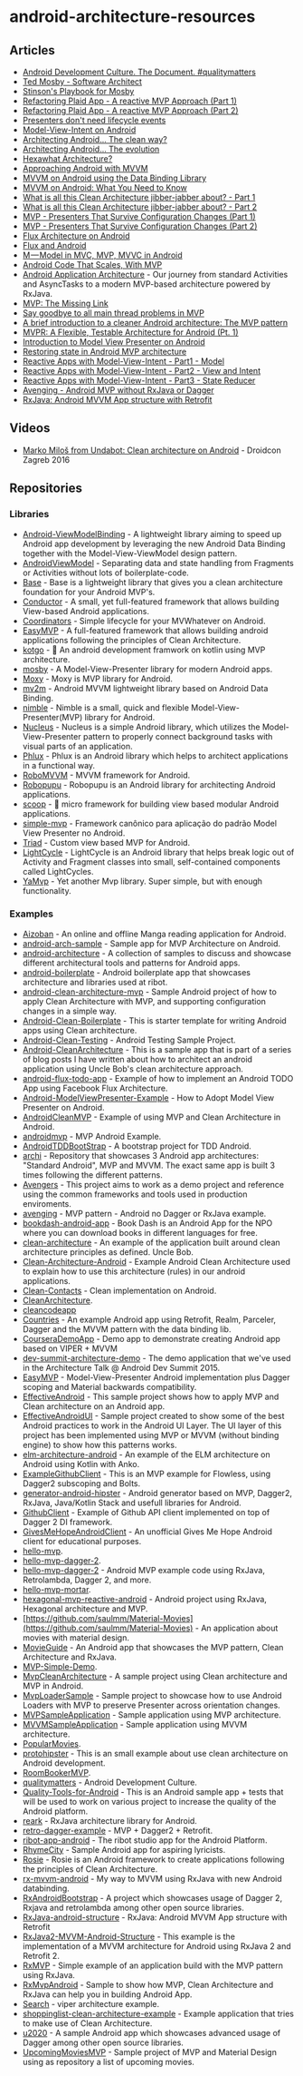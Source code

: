 # android-architecture-resources

## Articles

* [Android Development Culture. The Document. #qualitymatters](http://artemzin.com/blog/android-development-culture-the-document-qualitymatters/)
* [Ted Mosby - Software Architect](http://hannesdorfmann.com/android/mosby)
* [Stinson's Playbook for Mosby](http://hannesdorfmann.com/android/mosby-playbook)
* [Refactoring Plaid App - A reactive MVP Approach (Part 1)](http://hannesdorfmann.com/android/plaid-refactored-1)
* [Refactoring Plaid App - A reactive MVP Approach (Part 2)](http://hannesdorfmann.com/android/plaid-refactored-2)
* [Presenters don't need lifecycle events](http://hannesdorfmann.com/android/presenters-dont-need-lifecycle)
* [Model-View-Intent on Android](http://hannesdorfmann.com/android/model-view-intent)
* [Architecting Android... The clean way?](http://fernandocejas.com/2014/09/03/architecting-android-the-clean-way/)
* [Architecting Android... The evolution](http://fernandocejas.com/2015/07/18/architecting-android-the-evolution/)
* [Hexawhat Architecture?](https://www.novoda.com/blog/hexawhat-architecture/)
* [Approaching Android with MVVM](https://labs.ribot.co.uk/approaching-android-with-mvvm-8ceec02d5442)
* [MVVM on Android using the Data Binding Library](http://blog.stablekernel.com/mvvm-on-android-using-the-data-binding-library/)
* [MVVM on Android: What You Need to Know](http://willowtreeapps.com/blog/mvvm-on-android-what-you-need-to-know)
* [What is all this Clean Architecture jibber-jabber about? - Part 1](http://pguardiola.com/blog/clean-architecture-part-1/)
* [What is all this Clean Architecture jibber-jabber about? - Part 2](http://pguardiola.com/blog/clean-architecture-part-2/)
* [MVP - Presenters That Survive Configuration Changes (Part 1)](http://blog.bradcampbell.nz/mvp-presenters-that-survive-configuration-changes-part-1/)
* [MVP - Presenters That Survive Configuration Changes (Part 2)](http://blog.bradcampbell.nz/mvp-presenters-that-survive-configuration-changes-part-2/)
* [Flux Architecture on Android](http://lgvalle.xyz/2015/08/04/flux-architecture/)
* [Flux and Android](http://armueller.github.io/android/2015/03/29/flux-and-android.html)
* [M — Model in MVC, MVP, MVVC in Android](https://medium.com/@artem_zin/m-model-from-mvc-mvp-in-android-flow-and-mortar-bd1e50c45395)
* [Android Code That Scales, With MVP](http://engineering.remind.com/android-code-that-scales/)
* [Android Application Architecture](https://labs.ribot.co.uk/android-application-architecture-8b6e34acda65) - Our journey from standard Activities and AsyncTasks to a modern MVP-based architecture powered by RxJava.
* [MVP: The Missing Link](http://blog.sqisland.com/2015/11/mvp-missing-link.html)
* [Say goodbye to all main thread problems in MVP](http://panavtec.me/say-goodbye-to-all-main-thread-problems-in-mvp)
* [A brief introduction to a cleaner Android architecture: The MVP pattern](https://davidguerrerodiaz.wordpress.com/2015/10/13/a-brief-introduction-to-a-cleaner-android-architecture-the-mvp-pattern/)
* [MVPR: A Flexible, Testable Architecture for Android (Pt. 1)](http://www.philosophicalhacker.com/2015/07/07/mvpr-a-flexible-testable-architecture-for-android-pt-1/)
* [Introduction to Model View Presenter on Android](https://github.com/konmik/konmik.github.io/wiki/Introduction-to-Model-View-Presenter-on-Android)
* [Restoring state in Android MVP architecture](https://pspdfkit.com/blog/2016/restoring-state-in-android-mvp-architecture/)
* [Reactive Apps with Model-View-Intent - Part1 - Model](http://hannesdorfmann.com/android/mosby3-mvi-1)
* [Reactive Apps with Model-View-Intent - Part2 - View and Intent](http://hannesdorfmann.com/android/mosby3-mvi-2)
* [Reactive Apps with Model-View-Intent - Part3 - State Reducer](http://hannesdorfmann.com/android/mosby3-mvi-3)
* [Avenging - Android MVP without RxJava or Dagger](http://joaquimley.com/avenging-mvp-android/)
* [RxJava: Android MVVM App structure with Retrofit](https://medium.com/@manuelvicnt/rxjava-android-mvvm-app-structure-with-retrofit-a5605fa32c00)

## Videos

* [Marko Miloš from Undabot: Clean architecture on Android](https://www.youtube.com/watch?v=3Mq5newPdck) - Droidcon Zagreb 2016 

## Repositories

### Libraries

* [Android-ViewModelBinding](https://github.com/jakubkinst/Android-ViewModelBinding) - A lightweight library aiming to speed up Android app development by leveraging the new Android Data Binding together with the Model-View-ViewModel design pattern.
* [AndroidViewModel](https://github.com/inloop/AndroidViewModel) - Separating data and state handling from Fragments or Activities without lots of boilerplate-code.
* [Base](https://github.com/thiagokimo/Base) - Base is a lightweight library that gives you a clean architecture foundation for your Android MVP's.
* [Conductor](https://github.com/bluelinelabs/Conductor) - A small, yet full-featured framework that allows building View-based Android applications.
* [Coordinators](https://github.com/square/coordinators) - Simple lifecycle for your MVWhatever on Android.
* [EasyMVP](https://github.com/6thsolution/EasyMVP) - A full-featured framework that allows building android applications following the principles of Clean Architecture.
* [kotgo](https://github.com/nekocode/kotgo) - :flags: An android development framwork on kotlin using MVP architecture.
* [mosby](https://github.com/sockeqwe/mosby) - A Model-View-Presenter library for modern Android apps.
* [Moxy](https://github.com/Arello-Mobile/Moxy) - Moxy is MVP library for Android.
* [mv2m](https://github.com/fabioCollini/mv2m) - Android MVVM lightweight library based on Android Data Binding.
* [nimble](https://github.com/lenguyenthanh/nimble) - Nimble is a small, quick and flexible Model-View-Presenter(MVP) library for Android.
* [Nucleus](https://github.com/konmik/nucleus) - Nucleus is a simple Android library, which utilizes the Model-View-Presenter pattern to properly connect background tasks with visual parts of an application.
* [Phlux](https://github.com/konmik/Phlux) - Phlux is an Android library which helps to architect applications in a functional way.
* [RoboMVVM](https://github.com/debdattabasu/RoboMVVM) - MVVM framework for Android.
* [Robopupu](https://github.com/Fuusio/Robopupu) - Robopupu is an Android library for architecting Android applications.
* [scoop](https://github.com/lyft/scoop) - :icecream: micro framework for building view based modular Android applications.
* [simple-mvp](https://github.com/tinmegali/simple-mvp) - Framework canônico para aplicação do padrão Model View Presenter no Android.
* [Triad](https://github.com/nhaarman/Triad) - Custom view based MVP for Android.
* [LightCycle](https://github.com/soundcloud/lightcycle) - LightCycle is an Android library that helps break logic out of Activity and Fragment classes into small, self-contained components called LightCycles.
* [YaMvp](https://github.com/Piasy/YaMvp) - Yet another Mvp library. Super simple, but with enough functionality.

### Examples

* [Aizoban](https://github.com/jparkie/Aizoban) - An online and offline Manga reading application for Android.
* [android-arch-sample](https://github.com/remind101/android-arch-sample) - Sample app for MVP Architecture on Android.
* [android-architecture](https://github.com/googlesamples/android-architecture) - A collection of samples to discuss and showcase different architectural tools and patterns for Android apps.
* [android-boilerplate](https://github.com/ribot/android-boilerplate) - Android boilerplate app that showcases architecture and libraries used at ribot.
* [android-clean-architecture-mvp](https://github.com/ppicas/android-clean-architecture-mvp) - Sample Android project of how to apply Clean Architecture with MVP, and supporting configuration changes in a simple way.
* [Android-Clean-Boilerplate](https://github.com/dmilicic/Android-Clean-Boilerplate) - This is starter template for writing Android apps using Clean architecture.
* [Android-Clean-Testing](https://github.com/txusballesteros/Android-Clean-Testing) - Android Testing Sample Project.
* [Android-CleanArchitecture](https://github.com/android10/Android-CleanArchitecture) - This is a sample app that is part of a series of blog posts I have written about how to architect an android application using Uncle Bob's clean architecture approach.
* [android-flux-todo-app](https://github.com/lgvalle/android-flux-todo-app) - Example of how to implement an Android TODO App using Facebook Flux Architecture.
* [Android-ModelViewPresenter-Example](https://github.com/tutsplus/Android-ModelViewPresenter-Example) - How to Adopt Model View Presenter on Android.
* [AndroidCleanMVP](https://github.com/MercuryIntermedia/AndroidCleanMVP) - Example of using MVP and Clean Architecture in Android.
* [androidmvp](https://github.com/antoniolg/androidmvp) - MVP Android Example.
* [AndroidTDDBootStrap](https://github.com/Piasy/AndroidTDDBootStrap) - A bootstrap project for TDD Android.
* [archi](https://github.com/ivacf/archi) - Repository that showcases 3 Android app architectures: "Standard Android", MVP and MVVM. The exact same app is built 3 times following the different patterns.
* [Avengers](https://github.com/saulmm/Avengers) - This project aims to work as a demo project and reference using the common frameworks and tools used in production enviroments.
* [avenging](https://github.com/JoaquimLey/avenging) - MVP pattern - Android no Dagger or RxJava example.
* [bookdash-android-app](https://github.com/bookdash/bookdash-android-app) - Book Dash is an Android App for the NPO where you can download books in different languages for free.
* [clean-architecture](https://github.com/andbed/clean-architecture) - An example of the application built around clean architecture principles as defined. Uncle Bob.
* [Clean-Architecture-Android](https://github.com/erikcaffrey/Clean-Architecture-Android) - Example Android Clean Architecture used to explain how to use this architecture (rules) in our android applications.
* [Clean-Contacts](https://github.com/PaNaVTEC/Clean-Contacts) - Clean implementation on Android.
* [CleanArchitecture](https://github.com/patrykpoborca/CleanArchitecture).
* [cleancodeapp](https://github.com/unsign3d/cleancodeapp)
* [Countries](https://github.com/patloew/countries) - An example Android app using Retrofit, Realm, Parceler, Dagger and the MVVM pattern with the data binding lib.
* [CourseraDemoApp](https://github.com/richk/CourseraDemoApp) - Demo app to demonstrate creating Android app based on VIPER + MVVM
* [dev-summit-architecture-demo](https://github.com/yigit/dev-summit-architecture-demo) - The demo application that we've used in the Architecture Talk @ Android Dev Summit 2015.
* [EasyMVP](https://github.com/JorgeCastilloPrz/EasyMVP) - Model-View-Presenter Android implementation plus Dagger scoping and Material backwards compatibility.
* [EffectiveAndroid](https://github.com/rallat/EffectiveAndroid) - This sample project shows how to apply MVP and Clean architecture on an Android app.
* [EffectiveAndroidUI](https://github.com/pedrovgs/EffectiveAndroidUI) - Sample project created to show some of the best Android practices to work in the Android UI Layer. The UI layer of this project has been implemented using MVP or MVVM (without binding engine) to show how this patterns works.
* [elm-architecture-android](https://github.com/glung/elm-architecture-android) - An example of the ELM architecture on Android using Kotlin with Anko.
* [ExampleGithubClient](https://github.com/Zhuinden/ExampleGithubClient) - This is an MVP example for Flowless, using Dagger2 subscoping and Bolts.
* [generator-android-hipster](https://github.com/cavarzan/generator-android-hipster) - Android generator based on MVP, Dagger2, RxJava, Java/Kotlin Stack and usefull libraries for Android.
* [GithubClient](https://github.com/frogermcs/GithubClient) - Example of Github API client implemented on top of Dagger 2 DI framework.
* [GivesMeHopeAndroidClient](https://github.com/jparkie/GivesMeHopeAndroidClient) - An unofficial Gives Me Hope Android client for educational purposes.
* [hello-mvp](https://github.com/grandstaish/hello-mvp).
* [hello-mvp-dagger-2](https://github.com/Nilzor/hello-mvp-dagger-2).
* [hello-mvp-dagger-2](https://github.com/grandstaish/hello-mvp-dagger-2) - Android MVP example code using RxJava, Retrolambda, Dagger 2, and more.
* [hello-mvp-mortar](https://github.com/grandstaish/hello-mvp-mortar).
* [hexagonal-mvp-reactive-android](https://github.com/ffgiraldez/hexagonal-mvp-reactive-android) - Android project using RxJava, Hexagonal architecture and MVP.
* [https://github.com/saulmm/Material-Movies](https://github.com/saulmm/Material-Movies) - An application about movies with material design.
* [MovieGuide](https://github.com/esoxjem/MovieGuide) - An Android app that showcases the MVP pattern, Clean Architecture and RxJava.
* [MVP-Simple-Demo](https://github.com/wongcain/MVP-Simple-Demo).
* [MvpCleanArchitecture](https://github.com/glomadrian/MvpCleanArchitecture) - A sample project using Clean architecture and MVP in Android.
* [MvpLoaderSample](https://github.com/czyrux/MvpLoaderSample) - Sample project to showcase how to use Android Loaders with MVP to preserve Presenter across orientation changes.
* [MVPSampleApplication](https://github.com/hugokallstrom/MVPSampleApplication) - Sample application using MVP architecture.
* [MVVMSampleApplication](https://github.com/hugokallstrom/MVVMSampleApplication) - Sample application using MVVM architecture.
* [PopularMovies](https://github.com/Kistamushken/PopularMovies).
* [protohipster](https://github.com/flipper83/protohipster) - This is an small example about use clean architecture on Android development.
* [RoomBookerMVP](https://github.com/macoscope/RoomBookerMVP).
* [qualitymatters](https://github.com/artem-zinnatullin/qualitymatters) - Android Development Culture.
* [Quality-Tools-for-Android](https://github.com/stephanenicolas/Quality-Tools-for-Android) - This is an Android sample app + tests that will be used to work on various project to increase the quality of the Android platform.
* [reark](https://github.com/reark/reark) - RxJava architecture library for Android.
* [retro-dagger-example](https://github.com/fr4nk1/retro-dagger-example) - MVP + Dagger2 + Retrofit.
* [ribot-app-android](https://github.com/ribot/ribot-app-android) - The ribot studio app for the Android Platform.
* [RhymeCity](https://github.com/mattlogan/RhymeCity) - Sample Android app for aspiring lyricists.
* [Rosie](https://github.com/Karumi/Rosie) - Rosie is an Android framework to create applications following the principles of Clean Architecture.
* [rx-mvvm-android](https://github.com/ffgiraldez/rx-mvvm-android) - My way to MVVM using RxJava with new Android databinding.
* [RxAndroidBootstrap](https://github.com/richardradics/RxAndroidBootstrap) - A project which showcases usage of Dagger 2, Rxjava and retrolambda among other open source libraries.
* [RxJava-android-structure](https://github.com/manuelvicnt/RxJava-android-structure) - RxJava: Android MVVM App structure with Retrofit
* [RxJava2-MVVM-Android-Structure](https://github.com/manuelvicnt/RxJava2-MVVM-Android-Structure) - This example is the implementation of a MVVM architecture for Android using RxJava 2 and Retrofit 2.
* [RxMVP](https://github.com/serj-lotutovici/RxMVP) - Simple example of an application build with the MVP pattern using RxJava.
* [RxMvpAndroid](https://github.com/nbarishok/RxMvpAndroid) - Sample to show how MVP, Clean Architecture and RxJava can help you in building Android App.
* [Search](https://github.com/lurbas/Search) - viper architecture example.
* [shoppinglist-clean-architecture-example](https://github.com/mcharmas/shoppinglist-clean-architecture-example) - Example application that tries to make use of Clean Architecture.
* [u2020](https://github.com/JakeWharton/u2020) - A sample Android app which showcases advanced usage of Dagger among other open source libraries.
* [UpcomingMoviesMVP](https://github.com/jlmd/UpcomingMoviesMVP) -  Sample project of MVP and Material Design using as repository a list of upcoming movies.
